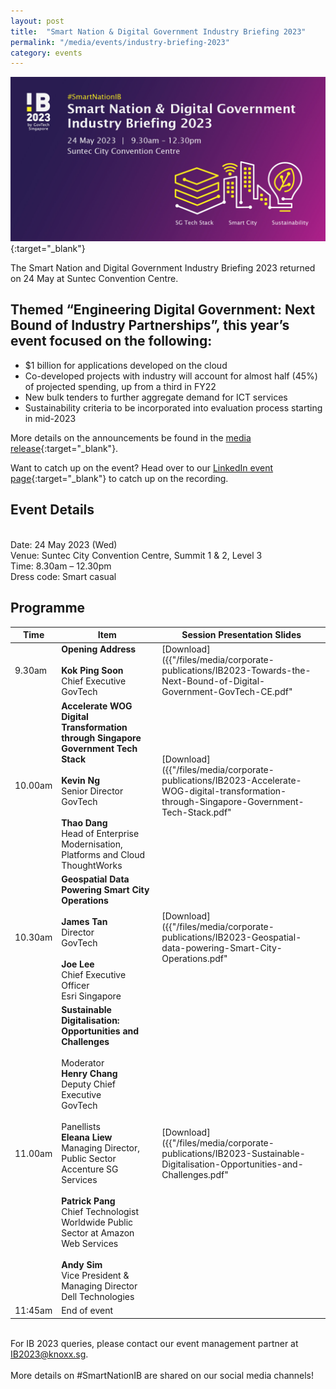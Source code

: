```yaml
---
layout: post
title:  "Smart Nation & Digital Government Industry Briefing 2023"
permalink: "/media/events/industry-briefing-2023"
category: events
---
```


[![Smart Nation & Digital Government Industry Briefing 2023](/images/media/events/Industry-Briefing-2023-banner2.jpg)](https://go.gov.sg/ib2023-gt){:target="_blank"} 

The Smart Nation and Digital Government Industry Briefing 2023 returned on 24 May at Suntec Convention Centre.

## **Themed “Engineering Digital Government: Next Bound of Industry Partnerships”, this year’s event focused on the following:**
* $1 billion for applications developed on the cloud
* Co-developed projects with industry will account for almost half (45%) of projected spending, up from a third in FY22
* New bulk tenders to further aggregate demand for ICT services
* Sustainability criteria to be incorporated into evaluation process starting in mid-2023

More details on the announcements be found in the [media release](https://www.tech.gov.sg/media/media-releases/2023-05-24-government-projected-to-spend-on-ict-in-fy23){:target="_blank"}.


Want to catch up on the event? Head over to our [LinkedIn event page](https://go.gov.sg/ib2023-virtual){:target="_blank"} to catch up on the recording.

## Event Details
<br> Date: 24 May 2023 (Wed)
<br> Venue: Suntec City Convention Centre, Summit 1 & 2, Level 3 
<br> Time:  8.30am – 12.30pm
<br> Dress code: Smart casual
<br> 
## Programme

| Time      | Item | Session Presentation Slides |
| ----------- | ----------- | ----------- |
| 9.30am  | **Opening Address** <br> <br> **Kok Ping Soon** <br> Chief Executive <br> GovTech | [Download]({{"/files/media/corporate-publications/IB2023-Towards-the-Next-Bound-of-Digital-Government-GovTech-CE.pdf" | absolute_url }}){:target="_blank"} |
| 10.00am  | **Accelerate WOG Digital Transformation through Singapore Government Tech Stack** <br>  <br> **Kevin Ng** <br> Senior Director <br> GovTech <br><br> **Thao Dang** <br> Head of Enterprise Modernisation, Platforms and Cloud <br> ThoughtWorks| [Download]({{"/files/media/corporate-publications/IB2023-Accelerate-WOG-digital-transformation-through-Singapore-Government-Tech-Stack.pdf" | absolute_url }}){:target="_blank"} |
| 10.30am  | **Geospatial Data Powering Smart City Operations** <br>  <br> **James Tan** <br> Director <br> GovTech <br> <br>  **Joe Lee** <br> Chief Executive Officer <br> Esri Singapore | [Download]({{"/files/media/corporate-publications/IB2023-Geospatial-data-powering-Smart-City-Operations.pdf" | absolute_url }}){:target="_blank"} |
| 11.00am  | **Sustainable Digitalisation:  Opportunities and Challenges** <br>  <br> Moderator <br> **Henry Chang** <br> Deputy Chief Executive <br> GovTech <br>  <br> Panellists <br> **Eleana Liew** <br> Managing Director, Public Sector <br> Accenture SG Services <br>  <br> **Patrick Pang** <br> Chief Technologist <br> Worldwide Public Sector at Amazon Web Services <br>  <br> **Andy Sim** <br> Vice President & Managing Director <br> Dell Technologies | [Download]({{"/files/media/corporate-publications/IB2023-Sustainable-Digitalisation-Opportunities-and-Challenges.pdf" | absolute_url }}){:target="_blank"} |
| 11:45am  | End of event |

<br> For IB 2023 queries, please contact our event management partner at <IB2023@knoxx.sg>.
<br> 
<br> More details on #SmartNationIB are shared on our social media channels!
